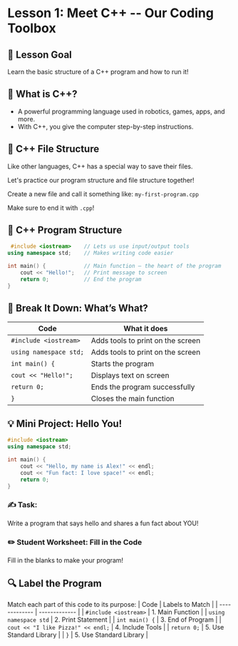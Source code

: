 # Lesson 1: Meet C++ -- Our Coding Toolbox
## 🎯 Lesson Goal
Learn the basic structure of a C++ program and how to run it!

## 🔧 What is C++?
* A powerful programming language used in robotics, games, apps, and more.
* With C++, you give the computer step-by-step instructions.

## 🔧 C++ File Structure
Like other languages, C++ has a special way to save their files.

Let's practice our program structure and file structure together! 


Create a new file and call it something like: 
```my-first-program.cpp```

Make sure to end it with ```.cpp```!

## 🧱 C++ Program Structure
``` c++
 #include <iostream>    // Lets us use input/output tools
using namespace std;   	// Makes writing code easier

int main() {           	// Main function – the heart of the program
	cout << "Hello!";  	// Print message to screen
	return 0;          	// End the program
}
```
## 🧠 Break It Down: What’s What?

| Code                            | What it does                       |
| -------------                   | -------------                      |
| ``` #include <iostream> ```     | Adds tools to print on the screen  | 
| ``` using namespace std; ```    | Adds tools to print on the screen  | 
| ``` int main() {   ```          | Starts the program                 | 
| ``` cout << "Hello!";  ```      | Displays text on screen            | 
| ``` return 0;   ```             | Ends the program successfully      | 
| ``` }   ```                     | Closes the main function           | 

## 💡 Mini Project: Hello You!
``` c++
#include <iostream>
using namespace std;

int main() {
	cout << "Hello, my name is Alex!" << endl;
	cout << "Fun fact: I love space!" << endl;
	return 0;
}
```

### ✍️ Task:
Write a program that says hello and shares a fun fact about YOU!

### ✏️ Student Worksheet: Fill in the Code
Fill in the blanks to make your program!

## 🔍 Label the Program
Match each part of this code to its purpose:
| Code                                         | Labels to Match          |
| -------------                                | -------------            |
| ``` #include <iostream> ```                  | 1. Main Function         | 
| ``` using namespace std ```                  | 2. Print Statement       | 
| ``` int main() { ```                         | 3. End of Program        | 
| ``` cout << "I like Pizza!" << endl; ```     | 4. Include Tools         | 
| ``` return 0; ```                            | 5. Use Standard Library  | 
| ``` } ```                                    | 5. Use Standard Library  | 

